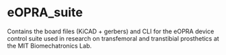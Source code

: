 # eOPRA_suite

Contains the board files (KiCAD + gerbers) and CLI for the eOPRA device control suite used in research on transfemoral and transtibial prosthetics
at the MIT Biomechatronics Lab.

